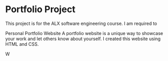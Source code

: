 # Portfolio Project
This project is for the ALX software engineering course. I am required to

Personal Portfolio Website
A portfolio website is a unique way to showcase your work and let others know about yourself. I created this website using HTML and CSS. 


W
